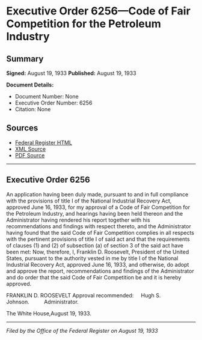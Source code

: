 # Executive Order 6256—Code of Fair Competition for the Petroleum Industry

## Summary

**Signed:** August 19, 1933
**Published:** August 19, 1933

**Document Details:**
- Document Number: None
- Executive Order Number: 6256
- Citation: None

## Sources
- [Federal Register HTML](https://www.presidency.ucsb.edu/documents/executive-order-6256-code-fair-competition-for-the-petroleum-industry)
- [XML Source](None)
- [PDF Source](None)

---

## Executive Order 6256

An application having been duly made, pursuant to and in full compliance with the provisions of title I of the National Industrial Recovery Act, approved June 16, 1933, for my approval of a Code of Fair Competition for the Petroleum Industry, and hearings having been held thereon and the Administrator having rendered his report together with his recommendations and findings with respect thereto, and the Administrator having found that the said Code of Fair Competition complies in all respects with the pertinent provisions of title I of said act and that the requirements of clauses (1) and (2) of subsection (a) of section 3 of the said act have been met:
Now, therefore, I, Franklin D. Roosevelt, President of the United States, pursuant to the authority vested in me by title I of the National Industrial Recovery Act, approved June 16, 1933, and otherwise, do adopt and approve the report, recommendations and findings of the Administrator and do order that the said Code of Fair Competition be and it is hereby approved.

FRANKLIN D. ROOSEVELT
Approval recommended:     Hugh S. Johnson.          Administrator.

The White House,August 19, 1933.

---

*Filed by the Office of the Federal Register on August 19, 1933*

